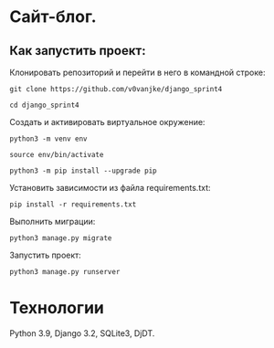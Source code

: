# Сайт-блог.



## Как запустить проект:

Клонировать репозиторий и перейти в него в командной строке:

```
git clone https://github.com/v0vanjke/django_sprint4
```

```
cd django_sprint4
```

Cоздать и активировать виртуальное окружение:

```
python3 -m venv env
```

```
source env/bin/activate
```

```
python3 -m pip install --upgrade pip
```

Установить зависимости из файла requirements.txt:

```
pip install -r requirements.txt
```

Выполнить миграции:

```
python3 manage.py migrate
```

Запустить проект:

```
python3 manage.py runserver
```

# Технологии

Python 3.9, Django 3.2, SQLite3, DjDT.
